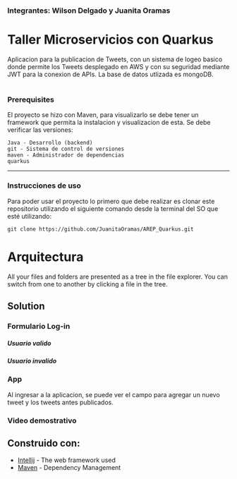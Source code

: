 
### Integrantes: Wilson Delgado y Juanita Oramas
# Taller Microservicios con Quarkus

Aplicacion para la publicacion de Tweets, con un sistema de logeo basico donde permite los Tweets desplegado en AWS y con su seguridad mediante JWT para la conexion de APIs. La base de datos utlizada es mongoDB.


# 



### Prerequisites

El proyecto se hizo con Maven, para visualizarlo se debe tener un framework que permita la instalacion y visualizacion de esta. Se debe verificar las versiones:

```
Java - Desarrollo (backend)
git - Sistema de control de versiones
maven - Administrador de dependencias
quarkus

```
---

### Instrucciones de uso

Para poder usar el proyecto lo primero que debe realizar es clonar este repositorio utilizando el siguiente comando desde la terminal del SO que esté utilizando:

```
git clone https://github.com/JuanitaOramas/AREP_Quarkus.git
```
# Arquitectura

All your files and folders are presented as a tree in the file explorer. You can switch from one to another by clicking a file in the tree.


## Solution 

### Formulario Log-in
##### Usuario valido 

##### Usuario invalido 

### App
Al ingresar a la aplicacion,  se puede ver el campo para agregar un nuevo tweet y los tweets antes publicados.
 

### Video demostrativo



## Construido con:

-   [Intellij](http://www.dropwizard.io/1.0.2/docs/) - The web framework used
-   [Maven](https://maven.apache.org/) - Dependency Management